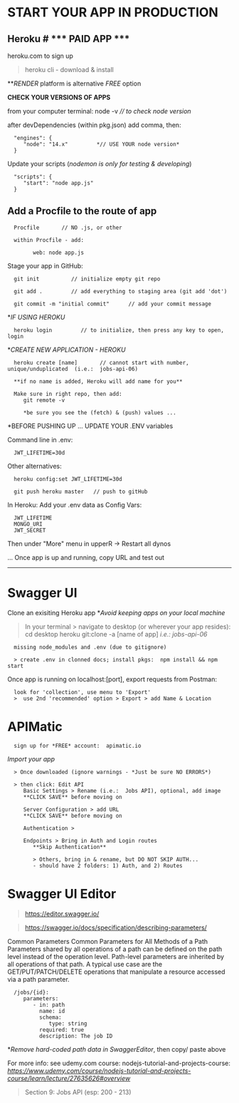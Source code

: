 # START YOUR APP IN PRODUCTION #

## Heroku # *** PAID APP ***

   heroku.com to sign up

   > heroku cli - download & install


***RENDER* platform is alternative *FREE* option


**CHECK YOUR VERSIONS OF APPS**

from your computer terminal:
      node -v   *// to check node version*
      
after devDependencies (within pkg.json) add comma, then:
      
      "engines": {
         "node": "14.x"         *// USE YOUR node version*
      }

Update your scripts (*nodemon is only for testing & developing*)

      "scripts": {
         "start": "node app.js"
      }

## Add a Procfile to the route of app #

      Procfile       // NO .js, or other

      within Procfile - add:

            web: node app.js


   Stage your app in GitHub:

      git init          // initialize empty git repo

      git add .         // add everything to staging area (git add 'dot')

      git commit -m "initial commit"      // add your commit message


**IF USING HEROKU*

      heroku login         // to initialize, then press any key to open, login

**CREATE NEW APPLICATION - HEROKU*

      heroku create [name]       // cannot start with number, unique/unduplicated  (i.e.:  jobs-api-06)

      **if no name is added, Heroku will add name for you**

      Make sure in right repo, then add:
         git remote -v

         *be sure you see the (fetch) & (push) values ...

*BEFORE PUSHING UP ... UPDATE YOUR .ENV variables

Command line in .env:

      JWT_LIFETIME=30d

Other alternatives:

      heroku config:set JWT_LIFETIME=30d

      git push heroku master   // push to gitHub

In Heroku:  Add your .env data as Config Vars:

      JWT_LIFETIME
      MONGO_URI
      JWT_SECRET

   Then under "More" menu in upperR -> Restart all dynos

   ... Once app is up and running, copy URL and test out

-----------------------------------------------

# Swagger UI #

Clone an exisiting Heroku app  **Avoid keeping apps on your local machine*
>  In your terminal > navigate to desktop (or wherever your app resides): cd desktop
>  heroku git:clone -a [name of app]       *i.e.: jobs-api-06*

      missing node_modules and .env (due to gitignore)

      > create .env in clonned docs; install pkgs:  npm install && npm start


Once app is running on localhost:[port], export requests from Postman:

      look for 'collection', use menu to 'Export'
      >  use 2nd 'recommended' option > Export > add Name & Location


# APIMatic #

      sign up for *FREE* account:  apimatic.io 

*Import your app*

      > Once downloaded (ignore warnings - *Just be sure NO ERRORS*)

      > then click: Edit API
         Basic Settings > Rename (i.e.:  Jobs API), optional, add image
         **CLICK SAVE** before moving on

         Server Configuration > add URL
         **CLICK SAVE** before moving on

         Authentication > 

         Endpoints > Bring in Auth and Login routes 
            **Skip Authentication**
         
            > Others, bring in & rename, but DO NOT SKIP AUTH...
            - should have 2 folders: 1) Auth, and 2) Routes


# Swagger UI Editor #

> https://editor.swagger.io/

> https://swagger.io/docs/specification/describing-parameters/

   Common Parameters
   Common Parameters for All Methods of a Path
   Parameters shared by all operations of a path can be defined on the path level instead of the operation level. Path-level parameters are inherited by all operations of that path. A typical use case are the GET/PUT/PATCH/DELETE operations that manipulate a resource accessed via a path parameter.

      /jobs/{id}:
         parameters:
            - in: path
              name: id
              schema:
                 type: string
              required: true
              description: The job ID

**Remove hard-coded path data in SwaggerEditor*, then copy/ paste above

For more info:  see udemy.com course: nodejs-tutorial-and-projects-course:
*https://www.udemy.com/course/nodejs-tutorial-and-projects-course/learn/lecture/27635626#overview*

   >  Section 9: Jobs API (esp:  200 - 213)